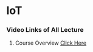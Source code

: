 # IoT

### Video Links of All Lecture

1. Course Overview [Click Here](https://youtu.be/N9BmFJ15ZUY)
